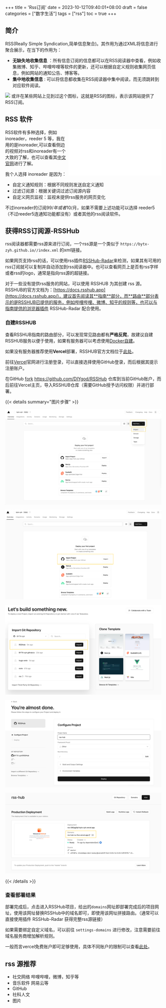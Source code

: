 +++
title = 'Rss订阅'
date = 2023-10-12T09:40:01+08:00
draft = false
categories = ["数字生活"]
tags = ["rss"]
toc = true
+++

## 简介

RSS(Really Simple Syndication,简单信息聚合)。其作用为通过XML将信息进行聚合展示，在当下的作用为：

- **无缺失地收集信息** ：所有信息订阅的信息都可以在RSS阅读器中查看，例如收集微博、知乎、哔哩哔哩等软件的更新，还可以根据自定义规则收集网页信息，例如网站的通知公告、博客等。
- **集中地收集信息** : 可以将信息都收集在RSS阅读器中集中阅读，而无须跳转到对应软件阅读。
  
<img src="https://upload.wikimedia.org/wikipedia/commons/thumb/4/43/Feed-icon.svg/260px-Feed-icon.svg.png" align="left" class="inline" width="20px">

或许在某些网站上见到过这个图标，这就是RSS的图标，表示该网站提供了RSS订阅。


## RSS 软件

<iframe src="//player.bilibili.com/player.html?aid=58398648&bvid=BV194411F7LV&cid=101860197&p=1" scrolling="no" border="0" frameborder="no" framespacing="0" allowfullscreen="true" align="right"> </iframe>

RSS软件有多种选择，例如inoreader，reeder 5 等，我在用的是inoreader,可以查看侧边的视频对rss和inoreader有一个大致的了解，也可以查看其[中文官网](https://www.innoreader.com/zh-hans/)进行了解。

我个人选择 inoreader 是因为：

- 自定义通知规则：根据不同规则发送自定义通知
- 过滤订阅源：根据关键词过滤订阅源内容
- 自定义网页监视：监视未提供rss服务的网页变化

不过inoreader的订阅$99/年或者$10/月，如果不需要上述功能可以选择 reeder5（不过reeder5连通知功能都没有）或者其他的rss阅读软件。



## 获得RSS订阅源-RSSHub

rss阅读器都需要rss源来进行订阅，一个rss源是一个类似于 `https://bytx-zyh.github.io//index.xml` 的xml链接。

如果网页支持rss的话，可以使用rss插件[RSSHub-Radar](https://github.com/DIYgod/RSSHub-Radar)来检测，如果其有可用的rss订阅就可以复制并自动添加到rss阅读器中。也可以查看网页上是否有rss字样或者rss的logo，通常是指向rss源的超链接。

对于一些没有提供rss服务的网站，可以使用 RSSHUB 为其创建 rss 源。
RSSHUB的官方文档为：[https://docs.rsshub.app](https://docs.rsshub.app/)，建议首先阅读其**指南**部分，而**路由**部分表示的是RSSHUB已提供的服务，例如哔哩哔哩、微博、知乎的规则等，也可以与指南提供的浏览器插件 RSSHub-Radar 配合使用。

### 自建RSSHUB

查看RSSHUB指南的路由部分，可以发现常见路由都有**严格反爬**，故建议自建RSSHUB服务以便于使用，如果有服务器可以考虑使用[Docker自建](https://docs.rsshub.app/install/#docker-jing-xiang)。

如果没有服务器推荐使用****Vercel****部署，RSSHUB官方文档位于[此处](https://docs.rsshub.app/install/#bu-shu-dao-vercel-zeit-now)。

前往[Vercel](https://vercel.com/new)官网进行注册登录，可以直接选择使用GitHub登录，而后根据其提示注册账户。

在GitHub [fork](https://github.com/DIYgod/RSSHub/fork) https://github.com/DIYgod/RSSHub 仓库到当前GitHub账户，而后前往Vercel主页，导入RSSHUB仓库（需要GitHub授予访问权限）并进行部署。

{{< details summary="图片步骤" >}}

![project.png](project.png)

![import GitHub.png](import-GitHub.png)

![select.png](select-GitHub-repository.png)

![deploy.png](deploy.png)

![result.png](result.png)

{{< /details >}}

### 查看部署结果

部署完成后，点击进入RSSHub项目，给出的`domains`网址即部署完成后的项目网址，使用该网址替换RSSHub中的域名即可，即使用该网址拼接路由。（通常可以直接使用插件 RSSHub-Radar 获得完整rss源链接）

如果需要绑定自定义域名，可以前往 `settings-domains` 进行修改，注意需要前往域名服务商增加解析规则。

一般而言vercel免费账户即可足够使用，具体不同账户的限制可以查看[此处](https://vercel.com/docs/concepts/limits/overview)。

## rss 源推荐

- 社交网络
  哔哩哔哩，微博，知乎等
- 音乐软件
  网易云等
- GitHub
- 社科人文
- 图片